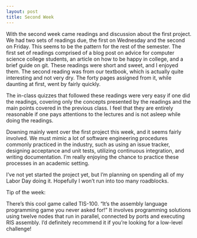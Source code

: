 ```yaml
---
layout: post
title: Second Week
---
```


With the second week came readings and discussion about the first project. We had two sets of readings due, the first on Wednesday and the second on Friday. This seems to be the pattern for the rest of the semester. The first set of readings comprised of a blog post on advice for computer science college students, an article on how to be happy in college, and a brief guide on git. These readings were short and sweet, and I enjoyed them. The second reading was from our textbook, which is actually quite interesting and not very dry. The forty pages assigned from it, while daunting at first, went by fairly quickly.

The in-class quizzes that followed these readings were very easy if one did the readings, covering only the concepts presented by the readings and the main points covered in the previous class. I feel that they are entirely reasonable if one pays attentions to the lectures and is not asleep while doing the readings.

Downing mainly went over the first project this week, and it seems fairly involved. We must mimic a lot of software engineering procedures commonly practiced in the industry, such as using an issue tracker, designing acceptance and unit tests, utilizing continuous integration, and writing documentation. I’m really enjoying the chance to practice these processes in an academic setting.

I’ve not yet started the project yet, but I’m planning on spending all of my Labor Day doing it. Hopefully I won’t run into too many roadblocks.

Tip of the week:

There’s this cool game called TIS-100. “It’s the assembly language programming game you never asked for!” It involves programming solutions using twelve nodes that run in parallel, connected by ports and executing RIS assembly. I’d definitely recommend it if you’re looking for a low-level challenge!
